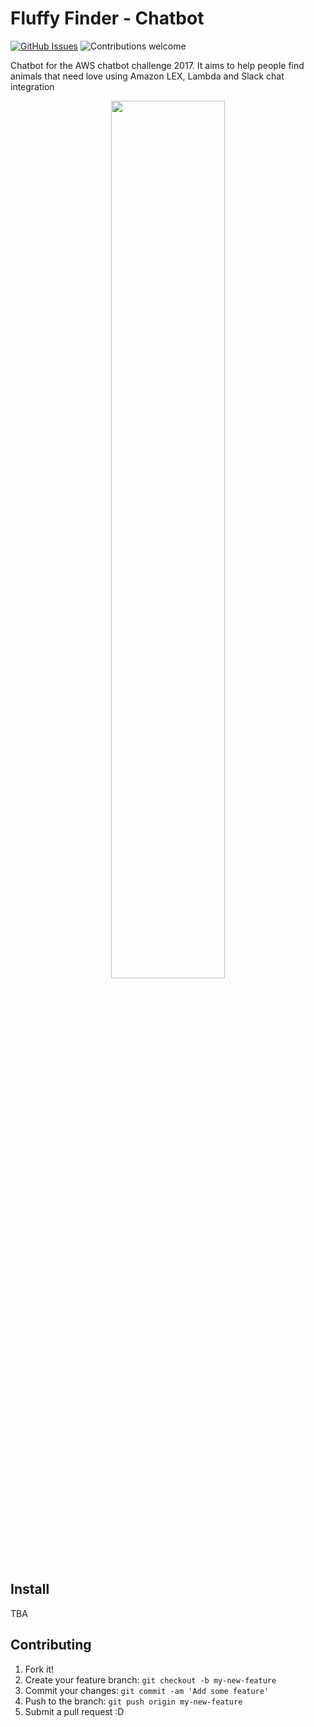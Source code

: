 # Fluffy Finder - Chatbot
[![GitHub Issues](https://img.shields.io/github/issues/t04glovern/fluffy-finder-chatbot.svg)](https://github.com/t04glovern/fluffy-finder-chatbot/issues)
![Contributions welcome](https://img.shields.io/badge/contributions-welcome-brightgreen.svg)

Chatbot for the AWS chatbot challenge 2017. It aims to help people find animals that need love using Amazon LEX, Lambda and Slack chat integration

<p align="center"><img width=60% src="https://github.com/t04glovern/fluffy-finder-chatbot/blob/master/images/demo-01.png"></p>

## Install

TBA

## Contributing

1. Fork it!
2. Create your feature branch: `git checkout -b my-new-feature`
3. Commit your changes: `git commit -am 'Add some feature'`
4. Push to the branch: `git push origin my-new-feature`
5. Submit a pull request :D
